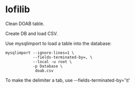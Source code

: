 # lofilib

Clean DOAB table.



Create DB and load CSV.

Use mysqlimport to load a table into the database:

```
mysqlimport --ignore-lines=1 \
            --fields-terminated-by=, \
            --local -u root \
            -p Database \
             doab.csv
```


To make the delimiter a tab, use --fields-terminated-by='\t'


<!--

"I found it at http://chriseiffel.com/everything-linux/how-to-import-a-large-csv-file-to-mysql/"

https://stackoverflow.com/questions/3635166/how-to-import-csv-file-to-mysql-table
-->
